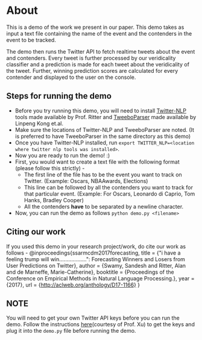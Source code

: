 # About

This is a demo of the work we present in our paper. This demo takes as input a text file containing the name of the event and the contenders in the event to be tracked.

The demo then runs the Twitter API to fetch realtime tweets about the event and contenders. Every tweet is further processed by our veridicality classifier and a prediction is made for each tweet about the veridicality of the tweet. Further, winning prediction scores are calculated for every contender and displayed to the user on the console.

## Steps for running the demo

* Before you try running this demo, you will need to install [Twitter-NLP](https://github.com/aritter/twitter_nlp) tools made available by Prof. Ritter and [TweeboParser](https://github.com/ikekonglp/TweeboParser) made available by Linpeng Kong et.al. 
* Make sure the locations of Twitter-NLP and TweeboParser are noted. (It is preferred to have TweeboParser in the same directory as this demo)
* Once you have Twitter-NLP installed, run `export TWITTER_NLP=<location where twitter nlp tools was installed>`.
* Now you are ready to run the demo! :)
* First, you would want to create a text file with the following format (please follow this strictly) -
  * The first line of the file has to be the event you want to track on Twitter. (Example: Oscars, NBAAwards, Elections)
  * This line can be followed by all the contenders you want to track for that particular event. (Example: For Oscars, Leonardo di Caprio, Tom Hanks, Bradley Cooper)
  * All the contenders **have** to be separated by a newline character.
* Now, you can run the demo as follows `python demo.py <filename>`

## Citing our work

If you used this demo in your research project/work, do cite our work as follows -
          @inproceedings{ssarmcdm2017forecasting,
           title      = {"i have a feeling trump will win..................": Forecasting Winners and Losers from User Predictions on Twitter},
           author     = {Swamy, Sandesh and Ritter, Alan and de Marneffe, Marie-Catherine},
           booktitle  = {Proceedings of the Conference on Empirical Methods in Natural Language Processing.},
           year       = {2017},
           url        = {http://aclweb.org/anthology/D17-1166}
          } 


## NOTE

You will need to get your own Twitter API keys before you can run the demo. Follow the instructions [here](http://socialmedia-class.org/twittertutorial.html)(courtesy of Prof. Xu) to get the keys and plug it into the `demo.py` file before running the demo.
